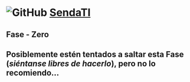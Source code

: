 # ![GitHub](https://github.com/favicon.ico) [SendaTI](https://github.com/silverfox78/SendaTI)

<h2>Fase - Zero<h2>

Posiblemente estén tentados a saltar esta Fase (*siéntanse libres de hacerlo*), pero no lo recomiendo…